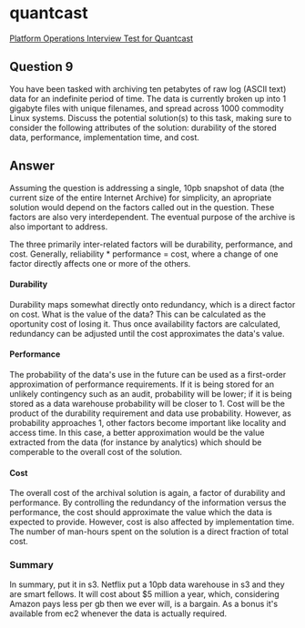 # quantcast
[Platform Operations Interview Test for Quantcast](../../master/README.md)

## Question 9
You have been tasked with archiving ten petabytes of raw log (ASCII text) data for an indefinite period of time. The data is currently broken up into 1 gigabyte files with unique filenames, and spread across 1000 commodity Linux systems. Discuss the potential solution(s) to this task, making sure to consider the following attributes of the solution: durability of the stored data, performance, implementation time, and cost.


## Answer
Assuming the question is addressing a single, 10pb snapshot of data (the current size of the entire Internet Archive) for simplicity, an apropriate solution would depend on the factors called out in the question. These factors are also very interdependent. The eventual purpose of the archive is also important to address.

The three primarily inter-related factors will be durability, performance, and cost. Generally, reliability * performance = cost, where a change of one factor directly affects one or more of the others.

#### Durability
Durability maps somewhat directly onto redundancy, which is a direct factor on cost. What is the value of the data? This can be calculated as the oportunity cost of losing it. Thus once availability factors are calculated, redundancy can be adjusted until the cost approximates the data's value.

#### Performance
The probability of the data's use in the future can be used as a first-order approximation of performance requirements. If it is being stored for an unlikely contingency such as an audit, probability will be lower; if it is being stored as a data warehouse probability will be closer to 1. Cost will be the product of the durability requirement and data use probability. However, as probability approaches 1, other factors become important like locality and access time. In this case, a better approximation would be the value extracted from the data (for instance by analytics) which should be comperable to the overall cost of the solution.


#### Cost
The overall cost of the archival solution is again, a factor of durability and performance. By controlling the redundancy of the information versus the performance, the cost should approximate the value which the data is expected to provide. However, cost is also affected by implementation time. The number of man-hours spent on the solution is a direct fraction of total cost.


### Summary
In summary, put it in s3. Netflix put a 10pb data warehouse in s3 and they are smart fellows. It will cost about $5 million a year, which, considering Amazon pays less per gb then we ever will, is a bargain. As a bonus it's available from ec2 whenever the data is actually required.


